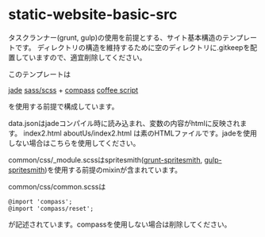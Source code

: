 static-website-basic-src
=================

タスクランナー(grunt, gulp)の使用を前提とする、サイト基本構造のテンプレートです。
ディレクトリの構造を維持するために空のディレクトリに.gitkeepを配置していますので、適宜削除してください。

このテンプレートは

<a href="http://jade-lang.com/" target="_blank">jade</a>
<a href="http://sass-lang.com/" target="_blank">sass/scss</a> + <a href="http://compass-style.org/" target="_blank">compass</a>
<a href="http://coffeescript.org/" target="jade">coffee script</a>

を使用する前提で構成しています。

data.jsonはjadeコンパイル時に読み込まれ、変数の内容がhtmlに反映されます。
index2.html
aboutUs/index2.html
は素のHTMLファイルです。jadeを使用しない場合はこちらを使用してください。

common/css/_module.scssはspritesmith([grunt-spritesmith](https://github.com/Ensighten/grunt-spritesmith), [gulp-spritesmith](https://github.com/twolfson/gulp.spritesmith))を使用する前提のmixinが含まれています。

common/css/common.scssは

```
@import 'compass';
@import 'compass/reset';
```

が記述されています。compassを使用しない場合は削除してください。
